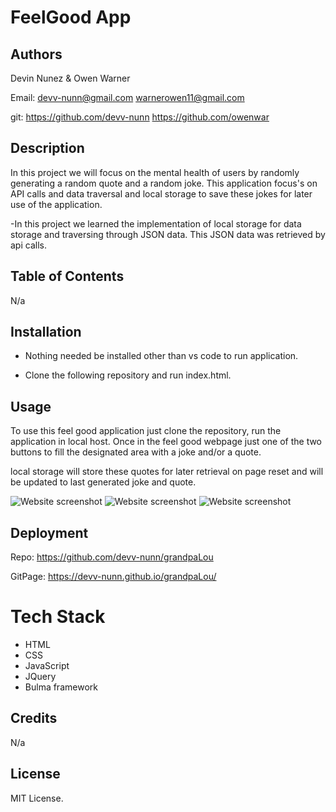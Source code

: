 # FeelGood App

## Authors

Devin Nunez & Owen Warner

Email: devv-nunn@gmail.com
        warnerowen11@gmail.com

git: https://github.com/devv-nunn
        https://github.com/owenwar

## Description

In this project we will focus on the mental health of users by randomly generating a random quote and a random joke. This application focus's on API calls and data traversal and local storage to save these jokes for later use of the application.

-In this project we learned the implementation of local storage for data storage and traversing through JSON data. This JSON data was retrieved by api calls. 

## Table of Contents
N/a

## Installation

- Nothing needed be installed other than vs code to run application.

- Clone the following repository and run index.html.

## Usage

To use this feel good application just clone the repository, run the application in local host. Once in the feel good webpage just one of the two buttons to fill the designated area with a joke and/or a quote.

local storage will store these quotes for later retrieval on page reset and will be updated to last generated joke and quote.

![Website screenshot](./Assets/images/Capture1.PNG)
![Website screenshot](./Assets/images/Capture2.PNG)
![Website screenshot](./Assets/images/Capture3.PNG)


## Deployment

Repo: https://github.com/devv-nunn/grandpaLou

GitPage: https://devv-nunn.github.io/grandpaLou/

# Tech Stack

- HTML 
- CSS
- JavaScript
- JQuery
- Bulma framework

## Credits

N/a

## License

MIT License.